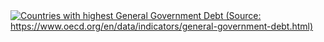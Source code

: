 <div class='tableauPlaceholder' id='viz1742783329929' style='position: relative'>
   <noscript><a href='#'><img alt='Countries with highest General Government Debt (Source: https:&#47;&#47;www.oecd.org&#47;en&#47;data&#47;indicators&#47;general-government-debt.html) ' src='https:&#47;&#47;public.tableau.com&#47;static&#47;images&#47;GG&#47;GGDP1&#47;GGDP1&#47;1_rss.png' style='border: none' /></a></noscript>
   <object class='tableauViz'  style='display:none;'>
      <param name='host_url' value='https%3A%2F%2Fpublic.tableau.com%2F' />
      <param name='embed_code_version' value='3' />
      <param name='site_root' value='' />
      <param name='name' value='GGDP1&#47;GGDP1' />
      <param name='tabs' value='no' />
      <param name='toolbar' value='yes' />
      <param name='static_image' value='https:&#47;&#47;public.tableau.com&#47;static&#47;images&#47;GG&#47;GGDP1&#47;GGDP1&#47;1.png' />
      <param name='animate_transition' value='yes' />
      <param name='display_static_image' value='yes' />
      <param name='display_spinner' value='yes' />
      <param name='display_overlay' value='yes' />
      <param name='display_count' value='yes' />
      <param name='language' value='en-GB' />
      <param name='filter' value='publish=yes' />
   </object>
</div>
<script type='text/javascript'>                    var divElement = document.getElementById('viz1742783329929');                    var vizElement = divElement.getElementsByTagName('object')[0];                    vizElement.style.width='100%';vizElement.style.height=(divElement.offsetWidth*0.75)+'px';                    var scriptElement = document.createElement('script');                    scriptElement.src = 'https://public.tableau.com/javascripts/api/viz_v1.js';                    vizElement.parentNode.insertBefore(scriptElement, vizElement);                </script>
